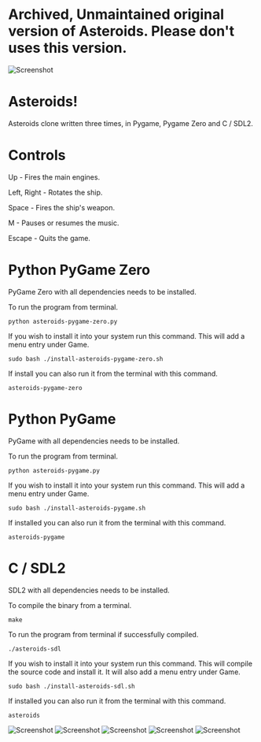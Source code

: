 # Archived, Unmaintained original version of Asteroids. Please don't uses this version.

![Screenshot](screenshots/Asteroids2.png)
# Asteroids!

Asteroids clone written three times, in Pygame, Pygame Zero and C / SDL2.


# Controls

Up - Fires the main engines.

Left, Right - Rotates the ship.

Space - Fires the ship's weapon.

M - Pauses or resumes the music.

Escape - Quits the game.


# Python PyGame Zero

PyGame Zero with all dependencies needs to be installed.

To run the program from terminal.

    python asteroids-pygame-zero.py


If you wish to install it into your system run this command. This will add a menu entry under Game.

    sudo bash ./install-asteroids-pygame-zero.sh


If install you can also run it from the terminal with this command.

    asteroids-pygame-zero


# Python PyGame

PyGame with all dependencies needs to be installed.

To run the program from terminal.

    python asteroids-pygame.py


If you wish to install it into your system run this command. This will add a menu entry under Game.

    sudo bash ./install-asteroids-pygame.sh


If installed you can also run it from the terminal with this command.

    asteroids-pygame


# C / SDL2

SDL2 with all dependencies needs to be installed.

To compile the binary from a terminal.

    make


To run the program from terminal if successfully compiled.

    ./asteroids-sdl


If you wish to install it into your system run this command. This will compile the source code and install it. It will also add a menu entry under Game.

    sudo bash ./install-asteroids-sdl.sh


If installed you can also run it from the terminal with this command.

    asteroids

![Screenshot](screenshots/Asteroids3.png)
![Screenshot](screenshots/Asteroids4.png)
![Screenshot](screenshots/Asteroids5.png)
![Screenshot](screenshots/Asteroids6.png)
![Screenshot](screenshots/Asteroids7.png)
